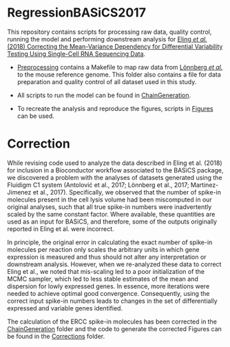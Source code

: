 # RegressionBASiCS2017

This repository contains scripts for processing raw data, quality control, running the model and performing downstream analysis for [Eling *et al.* (2018) Correcting the Mean-Variance Dependency for Differential Variability Testing Using Single-Cell RNA Sequencing Data](https://www.cell.com/cell-systems/fulltext/S2405-4712(18)30278-3).

* [Preprocessing](../master/Preprocessing/) contains a Makefile to map raw data from [L&ouml;nnberg *et al.*](http://immunology.sciencemag.org/content/2/9/eaal2192) to the mouse reference genome.
  This folder also contains a file for data preparation and quality control of all dataset used in this study.

* All scripts to run the model can be found in [ChainGeneration](../master/ChainGeneration).

* To recreate the analysis and reproduce the figures, scripts in [Figures](../master/Figures) can be used.

# Correction

While revising code used to analyze the data described in Eling et al. (2018) for inclusion in a Bioconductor workflow associated to the BASiCS package, we discovered a problem with the analyses of datasets generated using the Fluidigm C1 system (Antolović et al., 2017; Lönnberg et al., 2017; Martinez-Jimenez et al., 2017). 
Specifically, we observed that the number of spike-in molecules present in the cell lysis volume had been miscomputed in our original analyses, such that all true spike-in numbers were inadvertently scaled by the same constant factor. 
Where available, these quantities are used as an input for BASiCS, and therefore, some of the outputs originally reported in Eling et al. were incorrect.

In principle, the original error in calculating the exact number of spike-in molecules per reaction only scales the arbitrary units in which gene expression is measured and thus should not alter any interpretation or downstream analysis. 
However, when we re-analyzed these data to correct Eling et al., we noted that mis-scaling led to a poor initialization of the MCMC sampler, which led to less stable estimates of the mean and dispersion for lowly expressed genes. 
In essence, more iterations were needed to achieve optimal good convergence. 
Consequently, using the correct input spike-in numbers leads to changes in the set of differentially expressed and variable genes identified.

The calculation of the ERCC spike-in molecules has been corrected in the [ChainGeneration](../master/ChainGeneration/) folder and the code to generate the corrected Figures can be found in the [Corrections](../master/Corrections/) folder.
